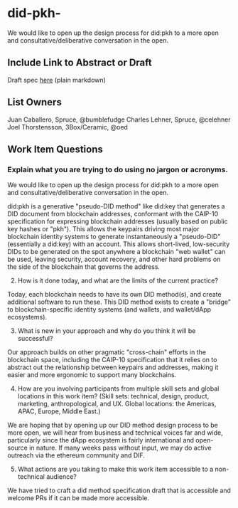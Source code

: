 # did-pkh-
We would like to open up the design process for did:pkh to a more open and consultative/deliberative conversation in the open.

## Include Link to Abstract or Draft 

Draft spec [here](https://github.com/spruceid/ssi/blob/383cb7b3e4e8dace1c527585f8767f882ce81a55/did-pkh/did-pkh-method-draft.md) (plain markdown)

## List Owners

Juan Caballero, Spruce, @bumblefudge 
Charles Lehner, Spruce, @celehner
Joel Thorstensson, 3Box/Ceramic, @oed

## Work Item Questions

### Explain what you are trying to do using no jargon or acronyms.

We would like to open up the design process for did:pkh to a more open and consultative/deliberative conversation in the open.

did:pkh is a generative "pseudo-DID method" like did:key that generates a DID document from blockchain addresses, conformant with the CAIP-10 specification for expressing blockchain addresses (usually based on public key hashes or "pkh").  This allows the keypairs driving most major blockchain identity systems to generate instantaneously a "pseudo-DID" (essentially a did:key) with an account.  This allows short-lived, low-security DIDs to be generated on the spot anywhere a blockchain "web wallet" can be used, leaving security, account recovery, and other hard problems on the side of the blockchain that governs the address.

2. How is it done today, and what are the limits of the current practice?

Today, each blockchain needs to have its own DID method(s), and create additional software to run these.  This DID method exists to create a "bridge" to blockchain-specific identity systems (and wallets, and wallet/dApp ecosystems).

3. What is new in your approach and why do you think it will be successful?

Our approach builds on other pragmatic "cross-chain" efforts in the blockchain space, including the CAIP-10 specification that it relies on to abstract out the relationship between keypairs and addresses, making it easier and more ergonomic to support many blockchains. 

4. How are you involving participants from multiple skill sets and global locations in this work item? (Skill sets: technical, design, product, marketing, anthropological, and UX. Global locations: the Americas, APAC, Europe, Middle East.)

We are hoping that by opening up our DID method design process to be more open, we will hear from business and technical voices far and wide, particularly since the dApp ecosystem is fairly international and open-source in nature. If many weeks pass without input, we may do active outreach via the ethereum community and DIF.

5. What actions are you taking to make this work item accessible to a non-technical audience?

We have tried to craft a did method specification draft that is accessible and welcome PRs if it can be made more accessible.

